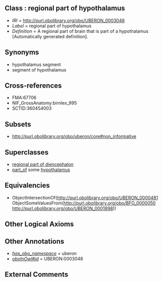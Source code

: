 
## Class : regional part of hypothalamus

 * *IRI* = http://purl.obolibrary.org/obo/UBERON_0003048
 * *Label* = regional part of hypothalamus
 * *Definition* = A regional part of brain that is part of a hypothalamus [Automatically generated definition].

## Synonyms

 * hypothalamus segment
 * segment of hypothalamus

## Cross-references

 * FMA:67706
 * NIF_GrossAnatomy:birnlex_995
 * SCTID:360454003

## Subsets

 * http://purl.obolibrary.org/obo/uberon/core#non_informative

## Superclasses

 * [regional part of diencephalon](../../UBERON/84/UBERON_0002784.md)
 * [part_of](../../BFO/50/BFO_0000050.md) some [hypothalamus](../../UBERON/98/UBERON_0001898.md)

## Equivalencies

 * ObjectIntersectionOf(<http://purl.obolibrary.org/obo/UBERON_0000481> ObjectSomeValuesFrom(<http://purl.obolibrary.org/obo/BFO_0000050> <http://purl.obolibrary.org/obo/UBERON_0001898>))

## Other Logical Axioms


## Other Annotations

 * *[has_obo_namespace](../../ce/oboInOwl#hasOBONamespace.md)* = uberon
 * *[oboInOwl#id](../../id/oboInOwl#id.md)* = UBERON:0003048

## External Comments

